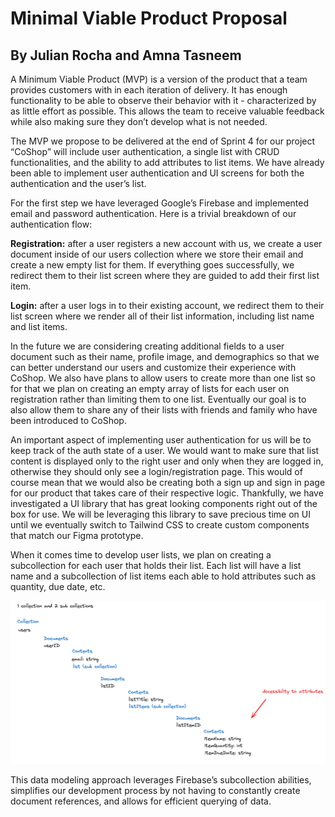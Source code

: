 # Minimal Viable Product Proposal

## By Julian Rocha and Amna Tasneem

A Minimum Viable Product (MVP) is a version of the product that a team provides customers with in each iteration of delivery. It has enough functionality to be able to observe their behavior with it - characterized by as little effort as possible. This allows the team to receive valuable feedback while also making sure they don’t develop what is not needed.

The MVP we propose to be delivered at the end of Sprint 4 for our project “CoShop” will include user authentication, a single list with CRUD functionalities, and the ability to add attributes to list items. We have already been able to implement user authentication and UI screens for both the authentication and the user’s list.

For the first step we have leveraged Google’s Firebase and implemented email and password authentication. Here is a trivial breakdown of our authentication flow:

**Registration:** after a user registers a new account with us, we create a user document inside of our users collection where we store their email and create a new empty list for them. If everything goes successfully, we redirect them to their list screen where they are guided to add their first list item.

**Login:** after a user logs in to their existing account, we redirect them to their list screen where we render all of their list information, including list name and list items.

In the future we are considering creating additional fields to a user document such as their name, profile image, and demographics so that we can better understand our users and customize their experience with CoShop. We also have plans to allow users to create more than one list so for that we plan on creating an empty array of lists for each user on registration rather than limiting them to one list. Eventually our goal is to also allow them to share any of their lists with friends and family who have been introduced to CoShop.

An important aspect of implementing user authentication for us will be to keep track of the auth state of a user. We would want to make sure that list content is displayed only to the right user and only when they are logged in, otherwise they should only see a login/registration page. This would of course mean that we would also be creating both a sign up and sign in page for our product that takes care of their respective logic. Thankfully, we have investigated a UI library that has great looking components right out of the box for use. We will be leveraging this library to save precious time on UI until we eventually switch to Tailwind CSS to create custom components that match our Figma prototype.

When it comes time to develop user lists, we plan on creating a subcollection for each user that holds their list. Each list will have a list name and a subcollection of list items each able to hold attributes such as quantity, due date, etc.

![Data Modeling](./public/data-modeling.png)

This data modeling approach leverages Firebase’s subcollection abilities, simplifies our development process by not having to constantly create document references, and allows for efficient querying of data.
